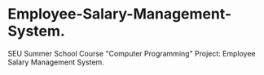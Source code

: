 # Employee-Salary-Management-System.
SEU Summer School Course "Computer Programming" Project: Employee Salary Management System.
